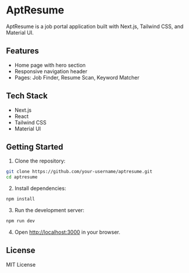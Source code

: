 
# AptResume

AptResume is a job portal application built with Next.js, Tailwind CSS, and Material UI.

## Features

- Home page with hero section
- Responsive navigation header
- Pages: Job Finder, Resume Scan, Keyword Matcher

## Tech Stack

- Next.js
- React
- Tailwind CSS
- Material UI

## Getting Started

1. Clone the repository:
```bash
git clone https://github.com/your-username/aptresume.git
cd aptresume
```

2. Install dependencies:
```bash
npm install
```

3. Run the development server:
```bash
npm run dev
```

4. Open [http://localhost:3000](http://localhost:3000) in your browser.

## License

MIT License

